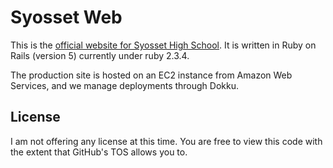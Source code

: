 # Syosset Web

This is the [official website for Syosset High School](https://syosseths.com/). It is written in Ruby on Rails (version 5) currently under ruby 2.3.4.

The production site is hosted on an EC2 instance from Amazon Web Services, and we manage deployments through Dokku.

## License
I am not offering any license at this time. You are free to view this code with the extent that GitHub's TOS allows you to.
